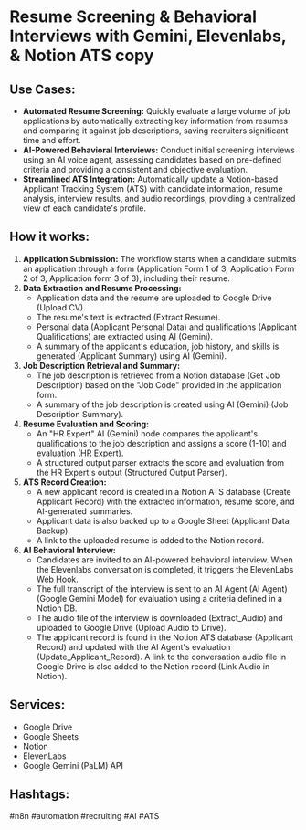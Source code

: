 # Resume Screening & Behavioral Interviews with Gemini, Elevenlabs, & Notion ATS copy

## Use Cases:

- **Automated Resume Screening:**  Quickly evaluate a large volume of job applications by automatically extracting key information from resumes and comparing it against job descriptions, saving recruiters significant time and effort.
- **AI-Powered Behavioral Interviews:**  Conduct initial screening interviews using an AI voice agent, assessing candidates based on pre-defined criteria and providing a consistent and objective evaluation.
- **Streamlined ATS Integration:**  Automatically update a Notion-based Applicant Tracking System (ATS) with candidate information, resume analysis, interview results, and audio recordings, providing a centralized view of each candidate's profile.

## How it works:

1.  **Application Submission:** The workflow starts when a candidate submits an application through a form (Application Form 1 of 3, Application Form 2 of 3, Application form 3 of 3), including their resume.
2.  **Data Extraction and Resume Processing:**
    *   Application data and the resume are uploaded to Google Drive (Upload CV).
    *   The resume's text is extracted (Extract Resume).
    *   Personal data (Applicant Personal Data) and qualifications (Applicant Qualifications) are extracted using AI (Gemini).
    *   A summary of the applicant's education, job history, and skills is generated (Applicant Summary) using AI (Gemini).
3.  **Job Description Retrieval and Summary:**
    *   The job description is retrieved from a Notion database (Get Job Description) based on the "Job Code" provided in the application form.
    *   A summary of the job description is created using AI (Gemini) (Job Description Summary).
4.  **Resume Evaluation and Scoring:**
    *   An "HR Expert" AI (Gemini) node compares the applicant's qualifications to the job description and assigns a score (1-10) and evaluation (HR Expert).
    *   A structured output parser extracts the score and evaluation from the HR Expert's output (Structured Output Parser).
5.  **ATS Record Creation:**
    *   A new applicant record is created in a Notion ATS database (Create Applicant Record) with the extracted information, resume score, and AI-generated summaries.
    *   Applicant data is also backed up to a Google Sheet (Applicant Data Backup).
    *   A link to the uploaded resume is added to the Notion record.
6.  **AI Behavioral Interview:**
    *   Candidates are invited to an AI-powered behavioral interview. When the Elevenlabs conversation is completed, it triggers the ElevenLabs Web Hook.
    *   The full transcript of the interview is sent to an AI Agent (AI Agent) (Google Gemini Model) for evaluation using a criteria defined in a Notion DB.
    *   The audio file of the interview is downloaded (Extract\_Audio) and uploaded to Google Drive (Upload Audio to Drive).
    *   The applicant record is found in the Notion ATS database (Applicant Record) and updated with the AI Agent's evaluation (Update\_Applicant\_Record). A link to the conversation audio file in Google Drive is also added to the Notion record (Link Audio in Notion).

## Services:

*   Google Drive
*   Google Sheets
*   Notion
*   ElevenLabs
*   Google Gemini (PaLM) API

## Hashtags:

#n8n #automation #recruiting #AI #ATS
